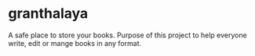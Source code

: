 # granthalaya
A safe place to store your books. Purpose of this project to help everyone write, edit or mange books in any format. 
